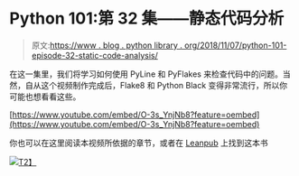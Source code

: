 # Python 101:第 32 集——静态代码分析

> 原文:[https://www . blog . python library . org/2018/11/07/python-101-episode-32-static-code-analysis/](https://www.blog.pythonlibrary.org/2018/11/07/python-101-episode-32-static-code-analysis/)

在这一集里，我们将学习如何使用 PyLine 和 PyFlakes 来检查代码中的问题。当然，自从这个视频制作完成后，Flake8 和 Python Black 变得非常流行，所以你可能也想看看这些。

[https://www.youtube.com/embed/O-3s_YnjNb8?feature=oembed](https://www.youtube.com/embed/O-3s_YnjNb8?feature=oembed)

你也可以在这里阅读本视频所依据的章节，或者在 [Leanpub](https://leanpub.com/python_101) 上找到这本书

[![](../Images/4ae2f9205f7dc936a68034f424df112f.png)T2】]( https://leanpub.com/python_101)